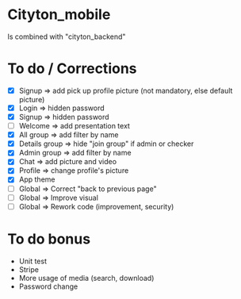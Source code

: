 # Cityton_mobile
Is combined with "cityton_backend"

# To do / Corrections
- [X] Signup => add pick up profile picture (not mandatory, else default picture)
- [X] Login => hidden password
- [X] Signup => hidden password
- [ ] Welcome => add presentation text
- [X] All group => add filter by name
- [X] Details group => hide "join group" if admin or checker
- [X] Admin group => add filter by name
- [X] Chat => add picture and video
- [X] Profile => change profile's picture
- [X] App theme
- [ ] Global => Correct "back to previous page"
- [ ] Global => Improve visual
- [ ] Global => Rework code (improvement, security)

# To do bonus
- Unit test
- Stripe
- More usage of media (search, download)
- Password change
